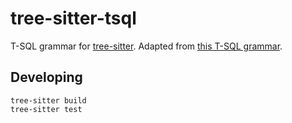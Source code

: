 # tree-sitter-tsql

T-SQL grammar for [tree-sitter](https://github.com/tree-sitter/tree-sitter).
Adapted from [this T-SQL grammar](https://github.com/antlr/grammars-v4/tree/master/sql/tsql).

## Developing

```
tree-sitter build
tree-sitter test
```

